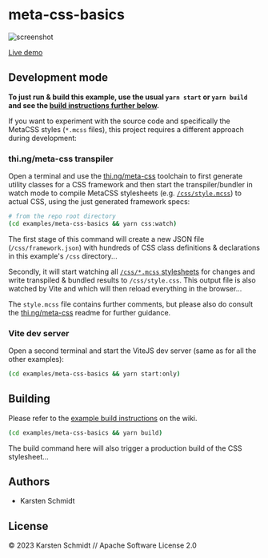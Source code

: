 # meta-css-basics

![screenshot](https://raw.githubusercontent.com/thi-ng/umbrella/develop/assets/examples/meta-css-basics.png)

[Live demo](http://demo.thi.ng/umbrella/meta-css-basics/)

## Development mode

**To just run & build this example, use the usual `yarn start` or `yarn build`
and see the [build instructions further below](#building).**

If you want to experiment with the source code and specifically the MetaCSS
styles (`*.mcss` files), this project requires a different approach during
development:

### thi.ng/meta-css transpiler

Open a terminal and use the
[thi.ng/meta-css](https://github.com/thi-ng/umbrella/blob/develop/packages/meta-css)
toolchain to first generate utility classes for a CSS framework and then start
the transpiler/bundler in watch mode to compile MetaCSS stylesheets (e.g.
[`/css/style.mcss`](css/style.mcss)) to actual CSS, using the just generated
framework specs:

```bash
# from the repo root directory
(cd examples/meta-css-basics && yarn css:watch)
```

The first stage of this command will create a new JSON file
(`/css/framework.json`) with hundreds of CSS class definitions & declarations in
this example's `/css` directory...

Secondly, it will start watching all [`/css/*.mcss` stylesheets](css/) for
changes and write transpiled & bundled results to `/css/style.css`. This output
file is also watched by Vite and which will then reload everything in the
browser...

The `style.mcss` file contains further comments, but please also do consult the
[thi.ng/meta-css](https://github.com/thi-ng/umbrella/blob/develop/packages/meta-css)
readme for further guidance.

### Vite dev server

Open a second terminal and start the ViteJS dev server (same as for all the
other examples):

```bash
(cd examples/meta-css-basics && yarn start:only)
```

## Building

Please refer to the [example build instructions](https://github.com/thi-ng/umbrella/wiki/Example-build-instructions) on the wiki.

```bash
(cd examples/meta-css-basics && yarn build)
```

The build command here will also trigger a production build of the CSS
stylesheet...

## Authors

- Karsten Schmidt

## License

&copy; 2023 Karsten Schmidt // Apache Software License 2.0
